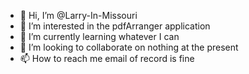 - 👋 Hi, I’m @Larry-In-Missouri
- 👀 I’m interested in the pdfArranger application
- 🌱 I’m currently learning whatever I can
- 💞️ I’m looking to collaborate on nothing at the present
- 📫 How to reach me email of record is fine

<!---
Larry-In-Missouri/Larry-In-Missouri is a ✨ special ✨ repository because its `README.md` (this file) appears on your GitHub profile.
You can click the Preview link to take a look at your changes.
--->
